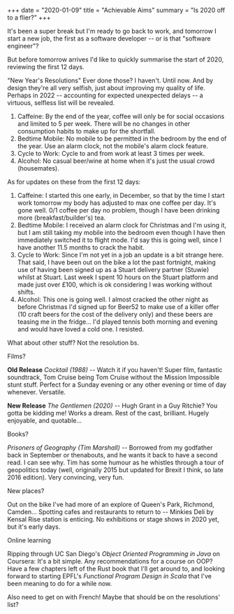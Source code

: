 +++
date = "2020-01-09"
title = "Achievable Aims"
summary = "Is 2020 off to a flier?"
+++

It's been a super break but I'm ready to go back to work, and tomorrow I start a new job, the first as a software developer -- or is that "software engineer"?

But before tomorrow arrives I'd like to quickly summarise the start of 2020, reviewing the first 12 days.

"New Year's Resolutions" Ever done those? I haven't. Until now. And by design they're all very selfish, just about improving my quality of life. Perhaps in 2022 -- accounting for expected unexpected delays -- a virtuous, selfless list will be revealed.

1. Caffeine: By the end of the year, coffee will only be for social occasions and limited to 5 per week. There will be no changes in other consumption habits to make up for the shortfall.
2. Bedtime Mobile: No mobile to be permitted in the bedroom by the end of the year. Use an alarm clock, not the mobile's alarm clock feature.
3. Cycle to Work: Cycle to and from work at least 3 times per week.
4. Alcohol: No casual beer/wine at home when it's just the usual crowd (housemates).

As for updates on these from the first 12 days:

1. Caffeine: I started this one early, in December, so that by the time I start work tomorrow my body has adjusted to max one coffee per day. It's gone well. 0/1 coffee per day no problem, though I have been drinking more (breakfast/builder's) tea.
2. Bedtime Mobile: I received an alarm clock for Christmas and I'm using it, but I am still taking my mobile into the bedroom even though I have then immediately switched it to flight mode. I'd say this is going well, since I have another 11.5 months to crack the habit.
3. Cycle to Work: Since I'm not yet in a job an update is a bit strange here. That said, I have been out on the bike a lot the past fortnight, making use of having been signed up as a Stuart delivery partner (Stuwie) whilst at Stuart. Last week I spent 10 hours on the Stuart platform and made just over £100, which is ok considering I was working without shifts.
4. Alcohol: This one is going well. I almost cracked the other night as before Christmas I'd signed up for Beer52 to make use of a killer offer (10 craft beers for the cost of the delivery only) and these beers are teasing me in the fridge... I'd played tennis both morning and evening and would have loved a cold one. I resisted.

What about other stuff? Not the resolution bs.

Films?

**Old Release** *Cocktail (1988)* -- Watch it if you haven't! Super film, fantastic soundtrack, Tom Cruise being Tom Cruise without the Mission Impossible stunt stuff. Perfect for a Sunday evening or any other evening or time of day whenever. Versatile.

**New Release** *The Gentlemen (2020)* -- Hugh Grant in a Guy Ritchie? You gotta be kidding me! Works a dream. Rest of the cast, brilliant. Hugely enjoyable, and quotable...

Books?

*Prisoners of Geography (Tim Marshall)* -- Borrowed from my godfather back in September or thenabouts, and he wants it back to have a second read. I can see why. Tim has some humour as he whistles through a tour of geopolitics today (well, originally 2015 but updated for Brexit I think, so late 2016 edition). Very convincing, very fun.

New places?

Out on the bike I've had more of an explore of Queen's Park, Richmond, Camden... Spotting cafes and restaurants to return to -- Minkies Deli by Kensal Rise station is enticing. No exhibitions or stage shows in 2020 yet, but it's early days.

Online learning

Ripping through UC San Diego's *Object Oriented Programming in Java* on Coursera: It's a bit simple. Any recommendations for a course on OOP? Have a few chapters left of the Rust book that I'll get around to, and looking forward to starting EPFL's *Functional Program Design in Scala* that I've been meaning to do for a while now.

Also need to get on with French! Maybe that should be on the resolutions' list?
